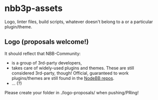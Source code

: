 ﻿# nbb3p-assets

Logo, linter files, build scripts, whatever doesn't belong to a or a particular plugin/theme.


## Logo (proposals welcome!)
It should reflect that NBB-Community:

- is a group of 3rd-party developers,
- takes care of widely-used plugins and themes. These are still considered 3rd-party, though! Official, guaranteed to work plugins/themes are still found in the [NodeBB repos](https://github.com/NodeBB/).
- ... (?)

Please create your folder in ./logo-proposals/ when pushing/PRing!
